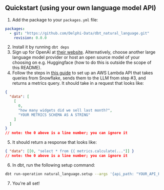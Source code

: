 ## Quickstart (using your own language model API)

1. Add the package to your `packages.yml` file:

```yaml
packages:
  - git: "https://github.com/Delphi-Data/dbt_natural_language.git"
    revision: 0.0.0
```

2. Install it by running `dbt deps`
3. Sign up for OpenAI at [their website](www.openai.com). Alternatively, choose another large language model provider or host an open source model of your choosing on e.g. Huggingface (how to do this is outside the scope of this README).
4. Follow the steps in [this guide](https://interworks.com/blog/2020/08/14/zero-to-snowflake-setting-up-snowflake-external-functions-with-aws-lambda/) to set up an AWS Lambda API that takes queries from Snowflake, sends them to the LLM from step #3, and returns a metrics query. It should take in a request that looks like:

```json
{
  "data": [
    [
      0,
      "how many widgets did we sell last month?",
      "YOUR METRICS SCHEMA AS A STRING"
    ]
  ]
}
// note: the 0 above is a line number; you can ignore it
```

5. It should return a response that looks like:

```json
{ "data": [[0, "select * from {{ metrics.calculate(..."]] }
// note: the 0 above is a line number; you can ignore it
```

6. In dbt, run the following setup command:

```bash
dbt run-operation natural_language.setup --args '{api_path: "YOUR_API_PATH_HERE", client_id: "YOUR_CLIENT_ID", api_key: "YOUR_API_KEY (optional)", iam_role: "YOUR_IAM_ROLE"}'
```

7. You're all set!
